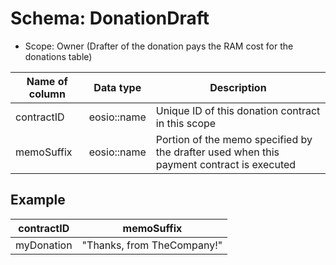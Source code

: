 # Schema: DonationDraft

* Scope: Owner (Drafter of the donation pays the RAM cost for the donations table)

| Name of column | Data type | Description |
| ----------- | ----------- | ----------- |
| contractID | eosio::name | Unique ID of this donation contract in this scope |
| memoSuffix | eosio::name | Portion of the memo specified by the drafter used when this payment contract is executed |

## Example

| contractID  | memoSuffix |
| -----------  | ----------- |
| myDonation  | "Thanks, from TheCompany!"  |
